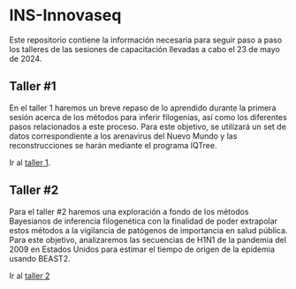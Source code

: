 # INS-Innovaseq
Este repositorio contiene la información necesaria para seguir paso a paso los talleres de las sesiones de capacitación llevadas a cabo el 23 de mayo de 2024.

## Taller #1

En el taller 1 haremos un breve repaso de lo aprendido durante la primera sesión acerca de los métodos para inferir filogenias, así como los diferentes pasos relacionados a este proceso. Para este objetivo, se utilizará un set de datos correspondiente a los arenavirus del Nuevo Mundo y las reconstrucciones se harán mediante el programa IQTree.

Ir al [taller 1](https://github.com/malvaradol/INS-Innovaseq/tree/main/Taller_1).

## Taller #2

Para el taller #2 haremos una exploración a fondo de los métodos Bayesianos de inferencia filogenética con la finalidad de poder extrapolar estos métodos a la vigilancia de patógenos de importancia en salud pública. Para este objetivo, analizaremos las secuencias de H1N1 de la pandemia del 2009 en Estados Unidos para estimar el tiempo de origen de la epidemia usando BEAST2.

Ir al [taller 2](https://github.com/malvaradol/INS-Innovaseq/tree/main/Taller_2)

